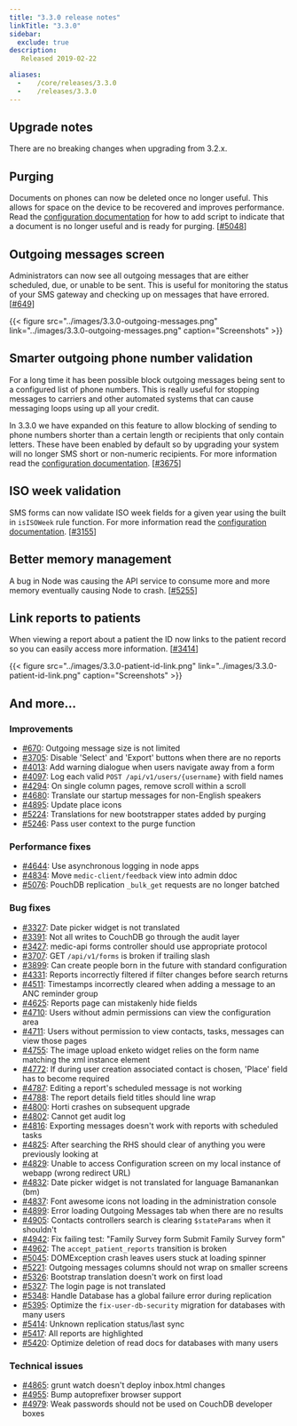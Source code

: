 ```yaml
---
title: "3.3.0 release notes"
linkTitle: "3.3.0"
sidebar:
  exclude: true
description:
   Released 2019-02-22

aliases:
  -    /core/releases/3.3.0
  -    /releases/3.3.0
---
```


## Upgrade notes

There are no breaking changes when upgrading from 3.2.x.

## Purging

Documents on phones can now be deleted once no longer useful. This allows for space on the device to be recovered and improves performance. Read the [configuration documentation](https://docs.communityhealthtoolkit.org/apps/guides/performance/purging/) for how to add script to indicate that a document is no longer useful and is ready for purging. [[#5048](https://github.com/medic/cht-core/issues/5048)]

## Outgoing messages screen

Administrators can now see all outgoing messages that are either scheduled, due, or unable to be sent. This is useful for monitoring the status of your SMS gateway and checking up on messages that have errored. [[#649](https://github.com/medic/cht-core/issues/649)]

{{< figure src="../images/3.3.0-outgoing-messages.png" link="../images/3.3.0-outgoing-messages.png" caption="Screenshots" >}}

## Smarter outgoing phone number validation

For a long time it has been possible block outgoing messages being sent to a configured list of phone numbers. This is really useful for stopping messages to carriers and other automated systems that can cause messaging loops using up all your credit.

In 3.3.0 we have expanded on this feature to allow blocking of sending to phone numbers shorter than a certain length or recipients that only contain letters. These have been enabled by default so by upgrading your system will no longer SMS short or non-numeric recipients. For more information read the [configuration documentation](https://docs.communityhealthtoolkit.org/apps/reference/app-settings/#optional-settings). [[#3675](https://github.com/medic/cht-core/issues/3675)]

## ISO week validation

SMS forms can now validate ISO week fields for a given year using the built in `isISOWeek` rule function. For more information read the [configuration documentation](https://docs.communityhealthtoolkit.org/apps/reference/app-settings/#validations). [[#3155](https://github.com/medic/cht-core/issues/3155)]

## Better memory management

A bug in Node was causing the API service to consume more and more memory eventually causing Node to crash. [[#5255](https://github.com/medic/cht-core/issues/5255)]

## Link reports to patients

When viewing a report about a patient the ID now links to the patient record so you can easily access more information. [[#3414](https://github.com/medic/cht-core/issues/3414)]

{{< figure src="../images/3.3.0-patient-id-link.png" link="../images/3.3.0-patient-id-link.png" caption="Screenshots" >}}

## And more...

### Improvements

- [#670](https://github.com/medic/cht-core/issues/670): Outgoing message size is not limited
- [#3705](https://github.com/medic/cht-core/issues/3705): Disable 'Select' and 'Export' buttons when there are no reports
- [#4013](https://github.com/medic/cht-core/issues/4013): Add warning dialogue when users navigate away from a form
- [#4097](https://github.com/medic/cht-core/issues/4097): Log each valid `POST /api/v1/users/{username}` with field names
- [#4294](https://github.com/medic/cht-core/issues/4294): On single column pages, remove scroll within a scroll
- [#4680](https://github.com/medic/cht-core/issues/4680): Translate our startup messages for non-English speakers
- [#4895](https://github.com/medic/cht-core/issues/4895): Update place icons
- [#5224](https://github.com/medic/cht-core/issues/5224): Translations for new bootstrapper states added by purging
- [#5246](https://github.com/medic/cht-core/issues/5246): Pass user context to the purge function

### Performance fixes

- [#4644](https://github.com/medic/cht-core/issues/4644): Use asynchronous logging in node apps
- [#4834](https://github.com/medic/cht-core/issues/4834): Move `medic-client/feedback` view into admin ddoc
- [#5076](https://github.com/medic/cht-core/issues/5076): PouchDB replication `_bulk_get` requests are no longer batched

### Bug fixes

- [#3327](https://github.com/medic/cht-core/issues/3327): Date picker widget is not translated
- [#3391](https://github.com/medic/cht-core/issues/3391): Not all writes to CouchDB go through the audit layer
- [#3427](https://github.com/medic/cht-core/issues/3427): medic-api forms controller should use appropriate protocol
- [#3707](https://github.com/medic/cht-core/issues/3707): GET `/api/v1/forms` is broken if trailing slash
- [#3899](https://github.com/medic/cht-core/issues/3899): Can create people born in the future with standard configuration
- [#4331](https://github.com/medic/cht-core/issues/4331): Reports incorrectly filtered if filter changes before search returns
- [#4511](https://github.com/medic/cht-core/issues/4511): Timestamps incorrectly cleared when adding a message to an ANC reminder group
- [#4625](https://github.com/medic/cht-core/issues/4625): Reports page can mistakenly hide fields
- [#4710](https://github.com/medic/cht-core/issues/4710): Users without admin permissions can view the configuration area
- [#4711](https://github.com/medic/cht-core/issues/4711): Users without permission to view contacts, tasks, messages can view those pages
- [#4755](https://github.com/medic/cht-core/issues/4755): The image upload enketo widget relies on the form name matching the xml instance element
- [#4772](https://github.com/medic/cht-core/issues/4772): If during user creation associated contact is chosen, 'Place' field has to become required
- [#4787](https://github.com/medic/cht-core/issues/4787): Editing a report's scheduled message is not working
- [#4788](https://github.com/medic/cht-core/issues/4788): The report details field titles should line wrap
- [#4800](https://github.com/medic/cht-core/issues/4800): Horti crashes on subsequent upgrade
- [#4802](https://github.com/medic/cht-core/issues/4802): Cannot get audit log
- [#4816](https://github.com/medic/cht-core/issues/4816): Exporting messages doesn't work with reports with scheduled tasks
- [#4825](https://github.com/medic/cht-core/issues/4825): After searching the RHS should clear of anything you were previously looking at
- [#4829](https://github.com/medic/cht-core/issues/4829): Unable to access Configuration screen on my local instance of webapp (wrong redirect URL)
- [#4832](https://github.com/medic/cht-core/issues/4832): Date picker widget is not translated for language Bamanankan (bm)
- [#4837](https://github.com/medic/cht-core/issues/4837): Font awesome icons not loading in the administration console
- [#4899](https://github.com/medic/cht-core/issues/4899): Error loading Outgoing Messages tab when there are no results
- [#4905](https://github.com/medic/cht-core/issues/4905): Contacts controllers search is clearing `$stateParams` when it shouldn't
- [#4942](https://github.com/medic/cht-core/issues/4942): Fix failing test: "Family Survey form Submit Family Survey form"
- [#4962](https://github.com/medic/cht-core/issues/4962): The `accept_patient_reports` transition is broken
- [#5045](https://github.com/medic/cht-core/issues/5045): DOMException crash leaves users stuck at loading spinner
- [#5221](https://github.com/medic/cht-core/issues/5221): Outgoing messages columns should not wrap on smaller screens
- [#5326](https://github.com/medic/cht-core/issues/5326): Bootstrap translation doesn't work on first load
- [#5327](https://github.com/medic/cht-core/issues/5327): The login page is not translated
- [#5348](https://github.com/medic/cht-core/issues/5348): Handle Database has a global failure error during replication
- [#5395](https://github.com/medic/cht-core/issues/5395): Optimize the `fix-user-db-security` migration for databases with many users
- [#5414](https://github.com/medic/cht-core/issues/5414): Unknown replication status/last sync
- [#5417](https://github.com/medic/cht-core/issues/5417): All reports are highlighted
- [#5420](https://github.com/medic/cht-core/issues/5420): Optimize deletion of read docs for databases with many users


### Technical issues

- [#4865](https://github.com/medic/cht-core/issues/4865): grunt watch doesn't deploy inbox.html changes
- [#4955](https://github.com/medic/cht-core/issues/4955): Bump autoprefixer browser support
- [#4979](https://github.com/medic/cht-core/issues/4979): Weak passwords should not be used on CouchDB developer boxes
